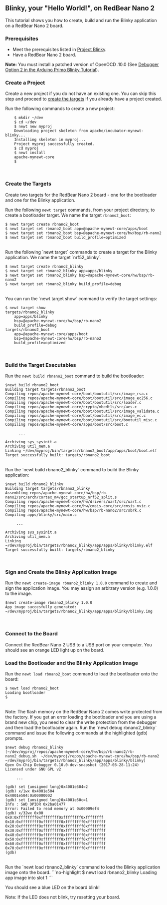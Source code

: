 ## Blinky, your "Hello World!", on RedBear Nano 2

This tutorial shows you how to create, build and run the Blinky application on a RedBear Nano 2 board.
<br>

### Prerequisites

* Meet the prerequisites listed in [Project Blinky](/os/tutorials/blinky.md).
* Have a RedBear Nano 2 board. 

**Note:** You must install a patched version of OpenOCD .10.0 (See [Debugger Option 2 in the Arduino Primo Blinky Tutorial](/os/tutorials/blinky_primo)).

### Create a Project  
Create a new project if you do not have an existing one.  You can skip this step and proceed to [create the targets](#create_targets) if you already have a project created.  

Run the following commands to create a new project:

```no-highlight
    $ mkdir ~/dev
    $ cd ~/dev
    $ newt new myproj
    Downloading project skeleton from apache/incubator-mynewt-blinky...
    Installing skeleton in myproj...
    Project myproj successfully created.
    $ cd myproj
    $ newt install
    apache-mynewt-core
    $
``` 

<br>

### <a name="create_targets"></a>Create the Targets

Create two targets for the RedBear Nano 2 board - one for the bootloader and one for the Blinky application.

Run the following `newt target` commands, from your project directory, to create a bootloader target. We name the target `rbnano2_boot`:

```no-highlight
$ newt target create rbnano2_boot
$ newt target set rbnano2_boot app=@apache-mynewt-core/apps/boot
$ newt target set rbnano2_boot bsp=@apache-mynewt-core/hw/bsp/rb-nano2
$ newt target set rbnano2_boot build_profile=optimized
```

<br>
Run the following `newt target` commands to create a target for the Blinky application. We name the target `nrf52_blinky`.

```no-highlight
$ newt target create rbnano2_blinky
$ newt target set rbnano2_blinky app=apps/blinky
$ newt target set rbnano2_blinky bsp=@apache-mynewt-core/hw/bsp/rb-nano2
$ newt target set rbnano2_blinky build_profile=debug
```
<br>
You can run the `newt target show` command to verify the target settings:

```no-highlight
$ newt target show 
targets/rbnano2_blinky
    app=apps/blinky
    bsp=@apache-mynewt-core/hw/bsp/rb-nano2
    build_profile=debug
targets/rbnano2_boot
    app=@apache-mynewt-core/apps/boot
    bsp=@apache-mynewt-core/hw/bsp/rb-nano2
    build_profile=optimized
```
<br>

### Build the Target Executables 

Run the `newt build rbnano2_boot` command to build the bootloader:

```no-highlight
$newt build rbnano2_boot
Building target targets/rbnano2_boot
Compiling repos/apache-mynewt-core/boot/bootutil/src/image_rsa.c
Compiling repos/apache-mynewt-core/boot/bootutil/src/image_ec256.c
Compiling repos/apache-mynewt-core/boot/bootutil/src/loader.c
Compiling repos/apache-mynewt-core/crypto/mbedtls/src/aes.c
Compiling repos/apache-mynewt-core/boot/bootutil/src/image_validate.c
Compiling repos/apache-mynewt-core/boot/bootutil/src/image_ec.c
Compiling repos/apache-mynewt-core/boot/bootutil/src/bootutil_misc.c
Compiling repos/apache-mynewt-core/apps/boot/src/boot.c

      ...

Archiving sys_sysinit.a
Archiving util_mem.a
Linking ~/dev/myproj/bin/targets/rbnano2_boot/app/apps/boot/boot.elf
Target successfully built: targets/rbnano2_boot
```

<br>
Run the `newt build rbnano2_blinky` command to build the Blinky application:

```no-highlight
$newt build rbnano2_blinky
Building target targets/rbnano2_blinky
Assembling repos/apache-mynewt-core/hw/bsp/rb-nano2/src/arch/cortex_m4/gcc_startup_nrf52_split.s
Compiling repos/apache-mynewt-core/hw/drivers/uart/src/uart.c
Compiling repos/apache-mynewt-core/hw/cmsis-core/src/cmsis_nvic.c
Compiling repos/apache-mynewt-core/hw/bsp/rb-nano2/src/sbrk.c
Compiling apps/blinky/src/main.c

     ...

Archiving sys_sysinit.a
Archiving util_mem.a
Linking ~/dev/myproj/bin/targets/rbnano2_blinky/app/apps/blinky/blinky.elf
Target successfully built: targets/rbnano2_blinky

```

<br>

### Sign and Create the Blinky Application Image 

Run the `newt create-image rbnano2_blinky 1.0.0` command to create and sign the application image. You may assign an arbitrary version (e.g. 1.0.0) to the image.

```no-highlight
$newt create-image rbnano2_blinky 1.0.0
App image succesfully generated: ~/dev/myproj/bin/targets/rbnano2_blinky/app/apps/blinky/blinky.img
```

<br>

### Connect to the Board

Connect the RedBear Nano 2 USB to a USB port on your computer. You should see an orange LED light up on the board.

        
### Load the Bootloader and the Blinky Application Image

Run the `newt load rbnano2_boot` command to load the bootloader onto the board: 

```no-highlight
$ newt load rbnano2_boot
Loading bootloader
$
```
<br>
Note: The flash memory on the RedBear Nano 2 comes write protected from the factory. If you get an error loading the bootloader and you are using a brand new chip, you need to clear the write protection from the debugger and then load the bootloader again.  Run the `newt debug rbnano2_blinky` command and issue the following commands at the highlighted (gdb) prompts.  

```hl_lines="8 9 11 14"
$newt debug rbnano2_blinky
[~/dev/myproj/repos/apache-mynewt-core/hw/bsp/rb-nano2/rb-nano2_debug.sh  ~/dev/myproj/repos/apache-mynewt-core/hw/bsp/rb-nano2 ~/dev/myproj/bin/targets/rbnano2_blinky/app/apps/blinky/blinky]
Open On-Chip Debugger 0.10.0-dev-snapshot (2017-03-28-11:24)
Licensed under GNU GPL v2

     ...

(gdb) set {unsigned long}0x4001e504=2
(gdb) x/1wx 0x4001e504
0x4001e504:0x00000002
(gdb) set {unsigned long}0x4001e50c=1
Info : SWD DPIDR 0x2ba01477
Error: Failed to read memory at 0x00009ef4
(gdb) x/32wx 0x00
0x0:0xffffffff0xffffffff0xffffffff0xffffffff
0x10:0xffffffff0xffffffff0xffffffff0xffffffff
0x20:0xffffffff0xffffffff0xffffffff0xffffffff
0x30:0xffffffff0xffffffff0xffffffff0xffffffff
0x40:0xffffffff0xffffffff0xffffffff0xffffffff
0x50:0xffffffff0xffffffff0xffffffff0xffffffff
0x60:0xffffffff0xffffffff0xffffffff0xffffffff
0x70:0xffffffff0xffffffff0xffffffff0xffffffff
(gdb)
```

<br>
Run the `newt load rbnano2_blinky` command to load the Blinky application image onto the board.
```no-highlight
$ newt load rbnano2_blinky
Loading app image into slot 1
```

You should see a blue LED on the board blink!

Note: If the LED does not blink, try resetting your board.

